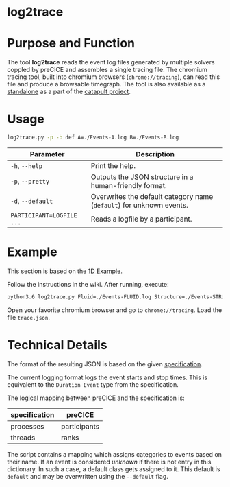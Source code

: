 # log2trace

# Purpose and Function

The tool __log2trace__ reads the event log files generated by multiple solvers coppled by preCICE and assembles a single tracing file.
The chromium tracing tool, built into chromium browsers (`chrome://tracing`), can read this file and produce a browsable timegraph.
The tool is also available as a [standalone](https://github.com/catapult-project/catapult/tree/master/tracing) as a part of the
[catapult project](https://github.com/catapult-project/catapult/).


# Usage

```sh
log2trace.py -p -b def A=./Events-A.log B=./Events-B.log
```

| Parameter | Description |
| --------- | ----------- |
| `-h`, `--help`   | Print the help. |
| `-p`, `--pretty` | Outputs the JSON structure in a human-friendly format. |
| `-d`, `--default`| Overwrites the default category name (`default`) for unknown events. |
| `PARTICIPANT=LOGFILE ...` | Reads a logfile by a participant. |


# Example

This section is based on the [1D Example](https://github.com/precice/precice/wiki/1D-Example).

Follow the instructions in the wiki.
After running, execute:
```sh
python3.6 log2trace.py Fluid=./Events-FLUID.log Structure=./Events-STRUCTURE.log > trace.json
```
Open your favorite chromium browser and go to `chrome://tracing`.
Load the file `trace.json`.


# Technical Details

The format of the resulting JSON is based on the given [specification](https://docs.google.com/document/d/1CvAClvFfyA5R-PhYUmn5OOQtYMH4h6I0nSsKchNAySU/preview#).

The current logging format logs the event starts and stop times.
This is equivalent to the `Duration Event` type from the specification.

The logical mapping between preCICE and the specification is:

| specification | preCICE |
| ------------- | ------- |
| processes | participants |
| threads |  ranks |

The script contains a mapping which assigns categories to events based on their name.
If an event is considered _unknown_ if there is not entry in this dictionary.
In such a case, a default class gets assigned to it.
This default is `default` and may be overwritten using the `--default` flag.
